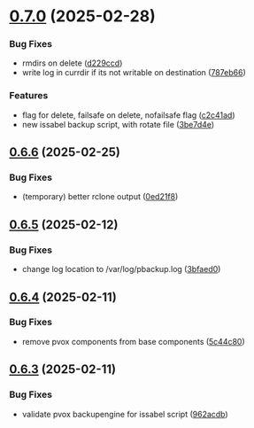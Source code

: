 # [0.7.0](https://github.com/phonevox/pbackup/compare/v0.6.6...v0.7.0) (2025-02-28)


### Bug Fixes

* rmdirs on delete ([d229ccd](https://github.com/phonevox/pbackup/commit/d229ccd70f01a3409286b05f7393534f5956d362))
* write log in currdir if its not writable on destination ([787eb66](https://github.com/phonevox/pbackup/commit/787eb66e54665b15a9ce333b7df6ad084f21dd9e))


### Features

* flag for delete, failsafe on delete, nofailsafe flag ([c2c41ad](https://github.com/phonevox/pbackup/commit/c2c41ad83cd1bddf6b4c2942680bd4e81c47b92c))
* new issabel backup script, with rotate file ([3be7d4e](https://github.com/phonevox/pbackup/commit/3be7d4ef05772316d357598d48b30693a745ba88))



## [0.6.6](https://github.com/phonevox/pbackup/compare/v0.6.5...v0.6.6) (2025-02-25)


### Bug Fixes

* (temporary) better rclone output ([0ed21f8](https://github.com/phonevox/pbackup/commit/0ed21f8eb3cca56e0b910d817adfcac6cb389d6a))



## [0.6.5](https://github.com/phonevox/pbackup/compare/v0.6.4...v0.6.5) (2025-02-12)


### Bug Fixes

* change log location to /var/log/pbackup.log ([3bfaed0](https://github.com/phonevox/pbackup/commit/3bfaed060b81c31f95b4df5d6c366f57b9401a78))



## [0.6.4](https://github.com/phonevox/pbackup/compare/v0.6.3...v0.6.4) (2025-02-11)


### Bug Fixes

* remove pvox components from base components ([5c44c80](https://github.com/phonevox/pbackup/commit/5c44c807cfdd83e79a62c0b458eb945b193d0c72))



## [0.6.3](https://github.com/phonevox/pbackup/compare/v0.6.2...v0.6.3) (2025-02-11)


### Bug Fixes

* validate pvox backupengine for issabel script ([962acdb](https://github.com/phonevox/pbackup/commit/962acdb8d73fb3b925a80eeef24f5ac11b87adc4))




